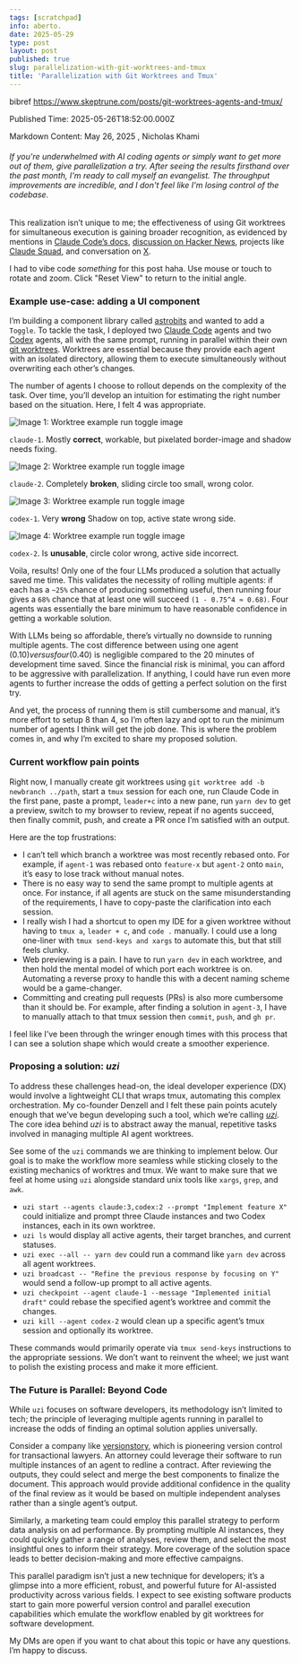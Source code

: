 ```yaml
---
tags: [scratchpad]
info: aberto.
date: 2025-05-29
type: post
layout: post
published: true
slug: parallelization-with-git-worktrees-and-tmux
title: 'Parallelization with Git Worktrees and Tmux'
---
```



bibref https://www.skeptrune.com/posts/git-worktrees-agents-and-tmux/

Published Time: 2025-05-26T18:52:00.000Z

Markdown Content:
May 26, 2025 , Nicholas Khami

###### If you're underwhelmed with AI coding agents or simply want to get more out of them, give parallelization a try. After seeing the results firsthand over the past month, I'm ready to call myself an evangelist. The throughput improvements are incredible, and I don't feel like I'm losing control of the codebase.

This realization isn’t unique to me; the effectiveness of using Git worktrees for simultaneous execution is gaining broader recognition, as evidenced by mentions in [Claude Code’s docs](https://docs.anthropic.com/en/docs/claude-code/tutorials#run-parallel-claude-code-sessions-with-git-worktrees), [discussion on Hacker News](https://news.ycombinator.com/item?id=44043717), projects like [Claude Squad](https://github.com/smtg-ai/claude-squad), and conversation on [X](https://x.com/search?q=git%20worktree&src=typed_query&f=live).

I had to vibe code _something_ for this post haha. Use mouse or touch to rotate and zoom. Click "Reset View" to return to the initial angle.

### Example use-case: adding a UI component

I’m building a component library called [astrobits](https://astrobits.dev/) and wanted to add a `Toggle`. To tackle the task, I deployed two [Claude Code](https://www.anthropic.com/claude-code) agents and two [Codex](https://openai.com/index/introducing-codex/) agents, all with the same prompt, running in parallel within their own [git worktrees](https://git-scm.com/docs/git-worktrees). Worktrees are essential because they provide each agent with an isolated directory, allowing them to execute simultaneously without overwriting each other’s changes.

The number of agents I choose to rollout depends on the complexity of the task. Over time, you’ll develop an intuition for estimating the right number based on the situation. Here, I felt 4 was appropriate.

![Image 1: Worktree example run toggle image](https://www.skeptrune.com/_astro/4320-attempt.s98T-aCF_ZLWpD1.webp)

`claude-1`. Mostly **correct**, workable, but pixelated border-image and shadow needs fixing.

![Image 2: Worktree example run toggle image](https://www.skeptrune.com/_astro/4321-attempt.BHAntrrQ_Z25wuP0.webp)

`claude-2`. Completely **broken**, sliding circle too small, wrong color.

![Image 3: Worktree example run toggle image](https://www.skeptrune.com/_astro/4323-attempt.A25xk5py_Z7SM6S.webp)

`codex-1`. Very **wrong** Shadow on top, active state wrong side.

![Image 4: Worktree example run toggle image](https://www.skeptrune.com/_astro/4324-attempt.DnwzufAQ_28akmr.webp)

`codex-2`. Is **unusable**, circle color wrong, active side incorrect.

Voila, results! Only one of the four LLMs produced a solution that actually saved me time. This validates the necessity of rolling multiple agents: if each has a `~25%` chance of producing something useful, then running four gives a `68%` chance that at least one will succeed `(1 - 0.75^4 ≈ 0.68)`. Four agents was essentially the bare minimum to have reasonable confidence in getting a workable solution.

With LLMs being so affordable, there’s virtually no downside to running multiple agents. The cost difference between using one agent ($0.10) versus four ($0.40) is negligible compared to the 20 minutes of development time saved. Since the financial risk is minimal, you can afford to be aggressive with parallelization. If anything, I could have run even more agents to further increase the odds of getting a perfect solution on the first try.

And yet, the process of running them is still cumbersome and manual, it’s more effort to setup 8 than 4, so I’m often lazy and opt to run the minimum number of agents I think will get the job done. This is where the problem comes in, and why I’m excited to share my proposed solution.

### Current workflow pain points

Right now, I manually create git worktrees using `git worktree add -b newbranch ../path`, start a `tmux` session for each one, run Claude Code in the first pane, paste a prompt, `leader+c` into a new pane, run `yarn dev` to get a preview, switch to my browser to review, repeat if no agents succeed, then finally commit, push, and create a PR once I’m satisfied with an output.

Here are the top frustrations:

*   I can’t tell which branch a worktree was most recently rebased onto. For example, if `agent-1` was rebased onto `feature-x` but `agent-2` onto `main`, it’s easy to lose track without manual notes.
*   There is no easy way to send the same prompt to multiple agents at once. For instance, if all agents are stuck on the same misunderstanding of the requirements, I have to copy-paste the clarification into each session.
*   I really wish I had a shortcut to open my IDE for a given worktree without having to `tmux a`, `leader + c`, and `code .` manually. I could use a long one-liner with `tmux send-keys and xargs` to automate this, but that still feels clunky.
*   Web previewing is a pain. I have to run `yarn dev` in each worktree, and then hold the mental model of which port each worktree is on. Automating a reverse proxy to handle this with a decent naming scheme would be a game-changer.
*   Committing and creating pull requests (PRs) is also more cumbersome than it should be. For example, after finding a solution in `agent-3`, I have to manually attach to that tmux session then `commit`, `push`, and `gh pr`.

I feel like I’ve been through the wringer enough times with this process that I can see a solution shape which would create a smoother experience.

### Proposing a solution: _uzi_

To address these challenges head-on, the ideal developer experience (DX) would involve a lightweight CLI that wraps tmux, automating this complex orchestration. My co-founder Denzell and I felt these pain points acutely enough that we’ve begun developing such a tool, which we’re calling [_uzi_](https://github.com/devflowinc/uzi). The core idea behind _uzi_ is to abstract away the manual, repetitive tasks involved in managing multiple AI agent worktrees.

See some of the `uzi` commands we are thinking to implement below. Our goal is to make the workflow more seamless while sticking closely to the existing mechanics of worktres and tmux. We want to make sure that we feel at home using `uzi` alongside standard unix tools like `xargs`, `grep`, and `awk`.

*   `uzi start --agents claude:3,codex:2 --prompt "Implement feature X"` could initialize and prompt three Claude instances and two Codex instances, each in its own worktree.
*   `uzi ls` would display all active agents, their target branches, and current statuses.
*   `uzi exec --all -- yarn dev` could run a command like `yarn dev` across all agent worktrees.
*   `uzi broadcast -- "Refine the previous response by focusing on Y"` would send a follow-up prompt to all active agents.
*   `uzi checkpoint --agent claude-1 --message "Implemented initial draft"` could rebase the specified agent’s worktree and commit the changes.
*   `uzi kill --agent codex-2` would clean up a specific agent’s tmux session and optionally its worktree.

These commands would primarily operate via `tmux send-keys` instructions to the appropriate sessions. We don’t want to reinvent the wheel; we just want to polish the existing process and make it more efficient.

### The Future is Parallel: Beyond Code

While `uzi` focuses on software developers, its methodology isn’t limited to tech; the principle of leveraging multiple agents running in parallel to increase the odds of finding an optimal solution applies universally.

Consider a company like [versionstory](https://www.versionstory.com/), which is pioneering version control for transactional lawyers. An attorney could leverage their software to run multiple instances of an agent to redline a contract. After reviewing the outputs, they could select and merge the best components to finalize the document. This approach would provide additional confidence in the quality of the final review as it would be based on multiple independent analyses rather than a single agent’s output.

Similarly, a marketing team could employ this parallel strategy to perform data analysis on ad performance. By prompting multiple AI instances, they could quickly gather a range of analyses, review them, and select the most insightful ones to inform their strategy. More coverage of the solution space leads to better decision-making and more effective campaigns.

This parallel paradigm isn’t just a new technique for developers; it’s a glimpse into a more efficient, robust, and powerful future for AI-assisted productivity across various fields. I expect to see existing software products start to gain more powerful version control and parallel execution capabilities which emulate the workflow enabled by git worktrees for software development.

My DMs are open if you want to chat about this topic or have any questions. I’m happy to discuss.